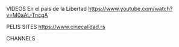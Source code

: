
VIDEOS
En el pais de la Libertad
https://www.youtube.com/watch?v=M0aAL-TncgA


PELIS SITES
https://www.cinecalidad.rs


CHANNELS
